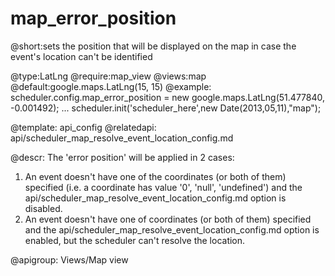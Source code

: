 map_error_position
=============
@short:sets the position that will be displayed on the map in case the event's location can't be identified 
	

@type:LatLng
@require:map_view
@views:map
@default:google.maps.LatLng(15, 15)
@example:
scheduler.config.map_error_position = new google.maps.LatLng(51.477840, -0.001492);
...
scheduler.init('scheduler_here',new Date(2013,05,11),"map");


@template:	api_config
@relatedapi:
	api/scheduler_map_resolve_event_location_config.md
	
@descr:
The 'error position' will be applied in 2 cases:

1. An event doesn't have one of the coordinates (or both of them) specified (i.e. a coordinate has value '0', 'null', 'undefined') and the api/scheduler_map_resolve_event_location_config.md option is disabled.
2. An event doesn't have one of coordinates (or both of them) specified and the api/scheduler_map_resolve_event_location_config.md option is enabled, but the scheduler can't resolve the location.

@apigroup: Views/Map view
